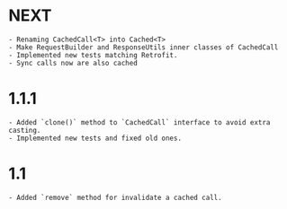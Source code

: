 # NEXT
    - Renaming CachedCall<T> into Cached<T>
    - Make RequestBuilder and ResponseUtils inner classes of CachedCall
    - Implemented new tests matching Retrofit.
    - Sync calls now are also cached

# 1.1.1
    - Added `clone()` method to `CachedCall` interface to avoid extra casting.
    - Implemented new tests and fixed old ones.

# 1.1
    - Added `remove` method for invalidate a cached call.